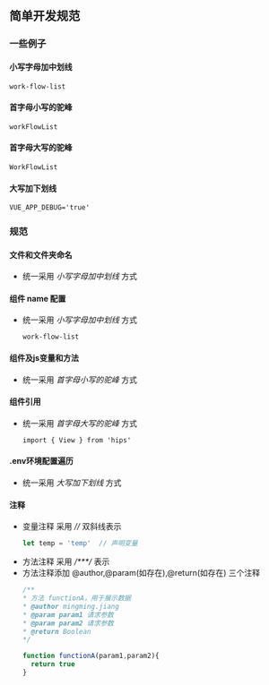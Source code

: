 ## 简单开发规范

### 一些例子

#### 小写字母加中划线

  ```
  work-flow-list
  ```

#### 首字母小写的驼峰

  ```
  workFlowList
  ```

#### 首字母大写的驼峰

  ```
  WorkFlowList
  ```

#### 大写加下划线

  ```
  VUE_APP_DEBUG='true'
  ```

### 规范

#### 文件和文件夹命名

  * 统一采用 _小写字母加中划线_ 方式


#### 组件 name 配置

  * 统一采用 _小写字母加中划线_ 方式
    ```
    work-flow-list
    ```

#### 组件及js变量和方法

  * 统一采用 _首字母小写的驼峰_ 方式

#### 组件引用

  * 统一采用 _首字母大写的驼峰_ 方式
    ```
    import { View } from 'hips'
    ```

#### .env环境配置遍历

  * 统一采用 _大写加下划线_ 方式


#### 注释

  * 变量注释 采用 _//_ 双斜线表示
    ```javascript
    let temp = 'temp'  // 声明变量
    ```
  * 方法注释 采用 _/***/_ 表示
  * 方法注释添加 @author,@param(如存在),@return(如存在) 三个注释
    ```javascript
    /**
    * 方法 functionA，用于展示数据
    * @author mingming.jiang
    * @param param1 请求参数
    * @param param2 请求参数
    * @return Boolean
    */

    function functionA(param1,param2){
      return true
    }
    ```
